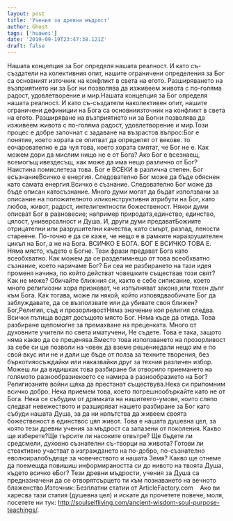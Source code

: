 ```yaml
---
layout: post
title: 'Учения за древна мъдрост'
author: Ghost
tags: ['huawei']
date: '2019-09-19T23:47:38.121Z'
draft: false
---
```


Нашата концепция за Бог определя нашата реалност. И като съ-създатели на колективния опит, нашите ограничени определения за Бог са основният източник на конфликт в света на егото. Разширяването на възприятието ни за Бог ни позволява да изживеем живота с по-голяма радост, удовлетворение и мир.Нашата концепция за Бог определя нашата реалност. И като съ-създатели наколективен опит, нашите ограничени дефиниции на Бога са основниизточник на конфликт в света на егото. Разширяване на възприятието ни за Богни позволява да изживеем живота с по-голяма радост, удовлетворение и мир.Този процес е добре започнат с задаване на възрастов въпрос:Бог е понятие, което хората се опитват да определят от векове. то еочарователно е да чуя това, което хората смятат, че Бог не е. Как можем дори да мислим нищо не е от Бога? Ако Бог е всезнаещ, всемогъщ ивездесъщ, как може да има нещо различно от Бог? Наистина помислетеза това. Бог е ВСЕКИ в различна степен. Бог есъзнаниеВсичко е енергия. Следователно Бог може да бъде обяснен като самата енергия.Всичко е съзнание. Следователно Бог може да бъде описан катосъзнание. Много думи могат да бъдат използвани за описание на положителното иликонструктивни атрибути на Бог, като любов, живот, радост, интелигентности божественост. Някои думи описват Бог в равновесие; например природата,единство, единство, цялост, универсалност и Душа. И, други думи предаватБожиите отрицателни или разрушителни качества, като смърт, разпад, лености стареене. По-точно е да се каже, че нещо е в рамките наразрушителен цикъл на Бог, а не на Бога. ВСИЧКО Е БОГА. БОГ Е ВСИЧКО ТОВА Е. Няма място, където е Богне. Тези фрази предават Бога като всеобхватно. Как можем да се разделимнещо от това всеобхватно съзнание, което наричаме Бог? Би сеа не разбирането на тази идея променя начина, по който действат човешките съществав този свят? Как не може? Обичайте ближния си, както е себе сиписание, което много религиозни хора признават, че изпълняват закона,или техен дълг към Бога. Как тогава, може ли някой, който изповядваобичате Бог да заблуждавате, да се възползвате или да убивате своя ближен? Бог,Религия, съд и прозорливостНяма значение коя религия следва. Всички пътища водят досъщото място Бог. Няма къде да отида. Това разбиране щепомогне за премахване на преценката. Много от духовните учители по света иматучени, Не съдете. Това е така, защото няма какво да се преценява.Вместо това използването на прозорливост за себе си ще позволи на човек да вземе решениедали нещо им е по свой вкус или не и дали ще бъде от полза за техните творения, без бъркотияосъждайки или наказвайки друг за техния различен избор. Можеш ли да видишкак това разбиране би отворило приемането на голямото разнообразиекоето се намира в разнообразието на Бог? Религиозните войни щяха да престанат съществува.Нека си припомним всичко добро. Нека приемем това, което погрешнообъркайте като не от Бога. Нека се събудим от дрямката на нашитеего-умове, които сляпо следват невежеството и разширяват нашето разбиране за Бог като събуди нашата Душа, за да ни напътства да живеем своята божественост в единствос цял живот. Това е нашата душевна цел, за която тези древни учения за мъдрост са запазени от поколения. Какво ще изберете?Ще търсите ли насоките отвътре? Ще бъдете ли средсмели, духовно съзнателни съ-творци на живота? Готови ли стеактивно участват в изграждането на по-добро, по-съзнателно еволюиралобъдеще за човечеството и нашата Земя? Какво ще отнеме да поемешда повишиш информираността си до нивото на твоята Душа, където всичко еБог? Тези древни мъдрости, учения за Душа са предназначени да се отворятсърцето ти към познаването на вечното блаженство.Източник: Безплатни статии от ArticleFactory.com    Ако ви харесва тази статия (душевна цел) и искате да прочетете повече, моля, посетете ни тук: http://soulselfliving.com/ancient-wisdom-soul-purpose-teachings/.
